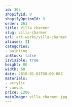 ```yaml
---
id: 303
shopifyId: 0
shopifyOptionId: 0
order: 261
title: Villa charmer
slug: villa-charmer
url: art-works/villa-charmer
aliases: []
categories:
- painting
inStock: false
isVisible: true
height: 80
width: 60
date: 2018-01-01T00:00:00Z
materials:
- acrylic
- canvas
price: 1200
mainImage: villa_charmer.jpg
---
```

